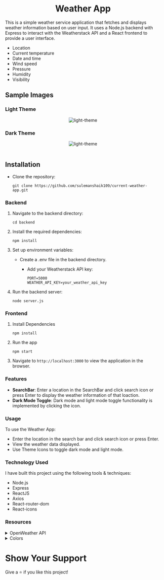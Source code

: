 <h1 align="center">
Weather App
</h1>
This is a simple weather service application that fetches and displays weather information based on user input. It uses a Node.js backend with Express to interact with the Weatherstack API and a React frontend to provide a user interface.

- Location
- Current temperature
- Date and time
- Wind speed
- Pressure
- Humidity
- Visibility


## Sample Images

### Light Theme

<div style="text-align: center;">
     <img src="https://res.cloudinary.com/dsbxrn2tj/image/upload/v1718517633/Screenshot_99_nzbfmy.png" alt="light-theme">
</div>

### Dark Theme

<div style="text-align: center;">
     <img src="https://res.cloudinary.com/dsbxrn2tj/image/upload/v1718517768/Screenshot_100_xmezqm.png" alt="light-theme">
</div>
<br/>

## Installation

- Clone the repository:

  ```
  git clone https://github.com/sulemanshaik109/current-weather-app.git
  ```

### Backend

1. Navigate to the backend directory:

   ```
   cd backend
   ```

2. Install the required dependencies:
    ```
    npm install
    ```

3. Set up environment variables:

    - Create a .env file in the backend directory.

        - Add your Weatherstack API key:
            ```
            PORT=5000
            WEATHER_API_KEY=your_weather_api_key
            ```

4. Run the backend server:

    ```
    node server.js
    ```

### Frontend

1. Install Dependencies

    ```
    npm install
    ```

2. Run the app

    ```
    npm start
    ```

3. Navigate to `http://localhost:3000` to view the application in the browser.

### Features

- **SearchBar**: Enter a location in the SearchBar and click search icon or press Enter to display the weather information of that loaction.
- **Dark Mode Toggle**: Dark mode and light mode toggle functionality is implemented by clicking the icon.

### Usage

To use the Weather App:

- Enter the location in the search bar and click search icon or press Enter.
- View the weather data displayed.
- Use Theme Icons to toggle dark mode and light mode.

### Technology Used

I have built this project using the following tools & techniques:

- Node.js
- Express
- ReactJS
- Axios
- React-router-dom
- React-icons

### Resources

<details>
<summary>OpenWeather API</summary>
<br/>

API Key: **099d738f470c32be8173e609ae9ed4ca**

**API Url**

```
https://api.openweathermap.org/data/2.5/weather?q={city name}&appid={API key}
```
</details>

<details>
<summary>Colors</summary>
<br/>

<div style="background-color: #ffffff; width: 150px; padding: 10px; color: white">Hex: #ffffff</div>
<div style="background-color: #000000; width: 150px; padding: 10px; color: white">Hex: #000000</div>
<div style="background-color: #565656; width: 150px; padding: 10px; color: white">Hex: #565656</div>
<div style="background-color: #bff0ea; width: 150px; padding: 10px; color: black">Hex: #bff0ea</div>
<div style="background-color: #1b1a1a; width: 150px; padding: 10px; color: black">Hex: #1b1a1a</div>
<div style="background-color: #3b3b3b; width: 150px; padding: 10px; color: black">Hex: #3b3b3b</div>

</details>

# Show Your Support

Give a ⭐️ if you like this project!
